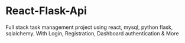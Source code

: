 # React-Flask-Api
Full stack task management project using react, mysql, python flask, sqlalchemy. With Login, Registration, Dashboard authentication &amp; More
